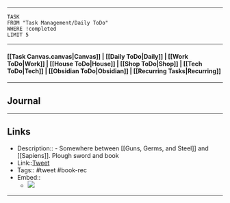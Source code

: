 
---
```dataview
TASK
FROM "Task Management/Daily ToDo"
WHERE !completed
LIMIT 5
```
---

#### [[Task Canvas.canvas|Canvas]] | [[Daily ToDo|Daily]] | [[Work ToDo|Work]] |  [[House ToDo|House]] |  [[Shop ToDo|Shop]] | [[Tech ToDo|Tech]] | [[Obsidian ToDo|Obsidian]] | [[Recurring Tasks|Recurring]] 
---
## Journal

---
## Links
- Description:: - Somewhere between [[Guns, Germs, and Steel]] and [[Sapiens]]. Plough sword and book
- Link::[Tweet](https://x.com/AntonJaegermm/status/1855667625281700226?t=nnNDmJHGVhqvvnU_GveNRA&s=19)
- Tags:: #tweet #book-rec 
- Embed:: 
	- ![](https://x.com/AntonJaegermm/status/1855667625281700226?t=nnNDmJHGVhqvvnU_GveNRA&s=19)

 --- 
